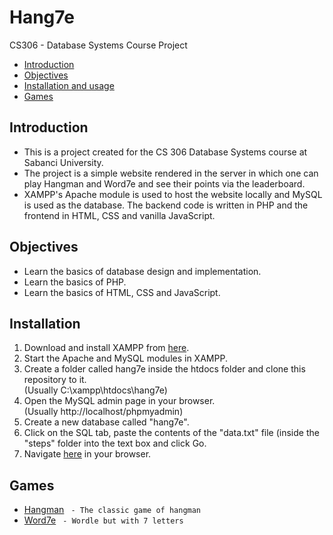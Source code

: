 # Hang7e
CS306 - Database Systems Course Project


- [Introduction](#introduction)
- [Objectives](#objectives)
- [Installation and usage](#installation)
- [Games](#games)


## Introduction
- This is a project created for the CS 306 Database Systems course at Sabanci University. 
- The project is a simple website rendered in the server in which one can play Hangman and Word7e and see their points via the leaderboard.
- XAMPP's Apache module is used to host the website locally and MySQL is used as the database. The backend code is written in PHP and the frontend in HTML, CSS and vanilla JavaScript.

## Objectives
- Learn the basics of database design and implementation.
- Learn the basics of PHP.
- Learn the basics of HTML, CSS and JavaScript.

## Installation
1. Download and install XAMPP from [here](https://www.apachefriends.org/download.html). 
2. Start the Apache and MySQL modules in XAMPP.
3. Create a folder called hang7e inside the htdocs folder and clone this repository to it. <br>
(Usually C:\xampp\htdocs\hang7e)
4. Open the MySQL admin page in your browser.<br>(Usually http://localhost/phpmyadmin)
5. Create a new database called "hang7e".
6. Click on the SQL tab, paste the contents of the "data.txt" file (inside the "steps" folder into the text box and click Go.
7. Navigate [here](http://localhost/hang7e/) in your browser.

## Games
- [Hangman](#http://localhost/hang7e/hangman/game.php) 
``` - The classic game of hangman```
- [Word7e](#http://localhost/hang7e/word7e/game.php)
``` - Wordle but with 7 letters```